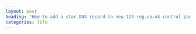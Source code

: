 ```yaml
---
layout: post
heading: 'How to add a star DNS record in new 123-reg.co.uk control panel'
categories: life
---
```

